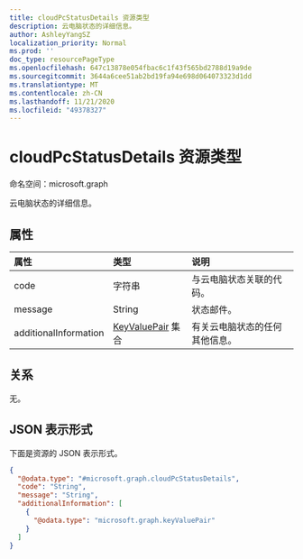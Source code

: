 ```yaml
---
title: cloudPcStatusDetails 资源类型
description: 云电脑状态的详细信息。
author: AshleyYangSZ
localization_priority: Normal
ms.prod: ''
doc_type: resourcePageType
ms.openlocfilehash: 647c13878e054fbac6c1f43f565bd2788d19a9de
ms.sourcegitcommit: 3644a6cee51ab2bd19fa94e698d064073323d1dd
ms.translationtype: MT
ms.contentlocale: zh-CN
ms.lasthandoff: 11/21/2020
ms.locfileid: "49378327"
---
```

# <a name="cloudpcstatusdetails-resource-type"></a>cloudPcStatusDetails 资源类型

命名空间：microsoft.graph

云电脑状态的详细信息。

## <a name="properties"></a>属性

|属性|类型|说明|
|:---|:---|:---|
|code|字符串|与云电脑状态关联的代码。|
|message|String|状态邮件。|
|additionalInformation|[KeyValuePair](../resources/keyvaluepair.md) 集合|有关云电脑状态的任何其他信息。|

## <a name="relationships"></a>关系

无。

## <a name="json-representation"></a>JSON 表示形式

下面是资源的 JSON 表示形式。
<!-- {
  "blockType": "resource",
  "@odata.type": "microsoft.graph.cloudPcStatusDetails",
  "openType": false
}
-->

``` json
{
  "@odata.type": "#microsoft.graph.cloudPcStatusDetails",
  "code": "String",
  "message": "String",
  "additionalInformation": [
    {
      "@odata.type": "microsoft.graph.keyValuePair"
    }
  ]
}
```
